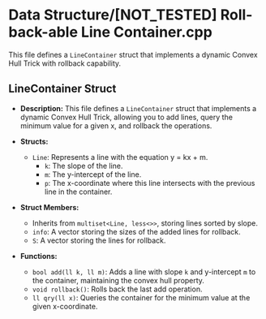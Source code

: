 # Data Structure/[NOT_TESTED] Roll-back-able Line Container.cpp

This file defines a `LineContainer` struct that implements a dynamic Convex Hull Trick with rollback capability.

## LineContainer Struct

*   **Description:** This file defines a `LineContainer` struct that implements a dynamic Convex Hull Trick, allowing you to add lines, query the minimum value for a given x, and rollback the operations.

*   **Structs:**
    *   `Line`: Represents a line with the equation y = kx + m.
        *   `k`: The slope of the line.
        *   `m`: The y-intercept of the line.
        *   `p`: The x-coordinate where this line intersects with the previous line in the container.

*   **Struct Members:**
    *   Inherits from `multiset<Line, less<>>`, storing lines sorted by slope.
    *   `info`: A vector storing the sizes of the added lines for rollback.
    *   `S`: A vector storing the lines for rollback.

*   **Functions:**
    *   `bool add(ll k, ll m)`: Adds a line with slope `k` and y-intercept `m` to the container, maintaining the convex hull property.
    *   `void rollback()`: Rolls back the last add operation.
    *   `ll qry(ll x)`: Queries the container for the minimum value at the given x-coordinate.
